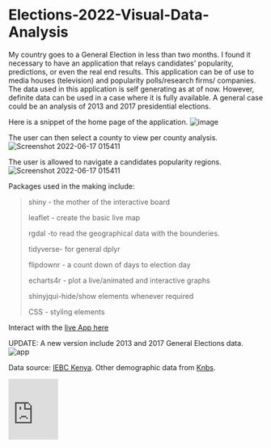 # Elections-2022-Visual-Data-Analysis
My country goes to a General Election in less than two months. I found it necessary to have an application that relays candidates' popularity, predictions, or even the real end results.
This application can be of use to media houses (television) and popularity polls/research firms/ companies. The data used in this application is self generating as at of now. However, definite data can be used in a case where it is fully available. A general case could be an analysis of 2013 and 2017 presidential elections.

Here is a snippet of the home page of the application.
![image](https://user-images.githubusercontent.com/100840448/174190601-f66d11db-12f2-4cca-ac47-3a9db9ff57b8.png)

The user can then select a county to view per county analysis.
![Screenshot 2022-06-17 015411](https://user-images.githubusercontent.com/100840448/174191452-9875a7d2-d0b7-4c6c-8779-744405f4a8be.png)

The user is allowed to navigate a candidates popularity regions.
![Screenshot 2022-06-17 015411](https://user-images.githubusercontent.com/100840448/174194321-2b628b3a-f0c6-41ba-ab3b-5d9bb739bfec.png)

Packages used in the making include:
> shiny - the mother of the interactive board
> 
> leaflet - create the basic live map
> 
> rgdal -to read the geographical data with the bounderies. 
> 
> tidyverse- for general dplyr  
> 
> flipdownr - a count down of days to election day
> 
> echarts4r - plot a live/animated and interactive graphs
> 
> shinyjqui-hide/show elements whenever required 
> 
> CSS - styling elements

Interact with the [live App here](https://ndekejefferson.shinyapps.io/Elections-2022-Visual-Data-Analysis/)


UPDATE: A new version include 2013 and 2017 General Elections data. 
![app](https://user-images.githubusercontent.com/100840448/175614268-d9ba552d-369f-426a-818e-6335d4dda2b2.png)


Data source: [IEBC Kenya](https://www.iebc.or.ke/resources/).
Other demographic data from [Knbs](https://www.knbs.or.ke/).

<iframe src="https://onedrive.live.com/embed?cid=572EAAF8CFFB3AD7&resid=572EAAF8CFFB3AD7%21881&authkey=AInN6zG_V4MvUmo" width="98" height="120" frameborder="0" scrolling="no"></iframe>
